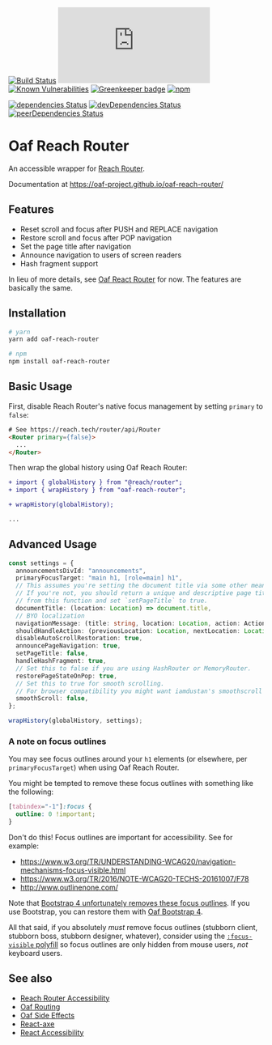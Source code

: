 [![Build Status](https://travis-ci.org/oaf-project/oaf-reach-router.svg?branch=master)](https://travis-ci.org/oaf-project/oaf-reach-router)
[![type-coverage](https://img.shields.io/badge/dynamic/json.svg?label=type-coverage&prefix=%E2%89%A5&suffix=%&query=$.typeCoverage.atLeast&uri=https%3A%2F%2Fraw.githubusercontent.com%2Foaf-project%2Foaf-reach-router%2Fmaster%2Fpackage.json)](https://github.com/plantain-00/type-coverage)
[![Known Vulnerabilities](https://snyk.io/test/github/oaf-project/oaf-reach-router/badge.svg?targetFile=package.json)](https://snyk.io/test/github/oaf-project/oaf-reach-router?targetFile=package.json)
[![Greenkeeper badge](https://badges.greenkeeper.io/oaf-project/oaf-reach-router.svg)](https://greenkeeper.io/)
[![npm](https://img.shields.io/npm/v/oaf-reach-router.svg)](https://www.npmjs.com/package/oaf-reach-router)

[![dependencies Status](https://david-dm.org/oaf-project/oaf-reach-router/status.svg)](https://david-dm.org/oaf-project/oaf-reach-router)
[![devDependencies Status](https://david-dm.org/oaf-project/oaf-reach-router/dev-status.svg)](https://david-dm.org/oaf-project/oaf-reach-router?type=dev)
[![peerDependencies Status](https://david-dm.org/oaf-project/oaf-reach-router/peer-status.svg)](https://david-dm.org/oaf-project/oaf-reach-router?type=peer)

# Oaf Reach Router

An accessible wrapper for [Reach Router](https://github.com/reach/router).

Documentation at https://oaf-project.github.io/oaf-reach-router/

## Features

* Reset scroll and focus after PUSH and REPLACE navigation
* Restore scroll and focus after POP navigation
* Set the page title after navigation
* Announce navigation to users of screen readers
* Hash fragment support

In lieu of more details, see [Oaf React Router](https://github.com/oaf-project/oaf-react-router/blob/master/README.md#features) for now. The features are basically the same.

## Installation

```sh
# yarn
yarn add oaf-reach-router

# npm
npm install oaf-reach-router
```

## Basic Usage

First, disable Reach Router's native focus management by setting `primary` to `false`:

```html
# See https://reach.tech/router/api/Router
<Router primary={false}>
  ...
</Router>
```

Then wrap the global history using Oaf Reach Router:

```diff
+ import { globalHistory } from "@reach/router";
+ import { wrapHistory } from "oaf-reach-router";

+ wrapHistory(globalHistory);

...
```

## Advanced Usage

```typescript
const settings = {
  announcementsDivId: "announcements",
  primaryFocusTarget: "main h1, [role=main] h1",
  // This assumes you're setting the document title via some other means (e.g. React Helmet).
  // If you're not, you should return a unique and descriptive page title for each page
  // from this function and set `setPageTitle` to true.
  documentTitle: (location: Location) => document.title,
  // BYO localization
  navigationMessage: (title: string, location: Location, action: Action): string => `Navigated to ${title}.`,
  shouldHandleAction: (previousLocation: Location, nextLocation: Location, action: Action) => true,
  disableAutoScrollRestoration: true,
  announcePageNavigation: true,
  setPageTitle: false,
  handleHashFragment: true,
  // Set this to false if you are using HashRouter or MemoryRouter.
  restorePageStateOnPop: true,
  // Set this to true for smooth scrolling.
  // For browser compatibility you might want iamdustan's smoothscroll polyfill https://github.com/iamdustan/smoothscroll
  smoothScroll: false,
};

wrapHistory(globalHistory, settings);
```

### A note on focus outlines
You may see focus outlines around your `h1` elements (or elsewhere, per `primaryFocusTarget`) when using Oaf Reach Router.

You might be tempted to remove these focus outlines with something like the following:
```css
[tabindex="-1"]:focus {
  outline: 0 !important;
}
```

Don't do this! Focus outlines are important for accessibility. See for example:

* https://www.w3.org/TR/UNDERSTANDING-WCAG20/navigation-mechanisms-focus-visible.html
* https://www.w3.org/TR/2016/NOTE-WCAG20-TECHS-20161007/F78
* http://www.outlinenone.com/

Note that [Bootstrap 4 unfortunately removes these focus outlines](https://github.com/twbs/bootstrap/issues/28425). If you use Bootstrap, you can restore them with [Oaf Bootstrap 4](https://github.com/oaf-project/oaf-bootstrap-4).

All that said, if you absolutely _must_ remove focus outlines (stubborn client, stubborn boss, stubborn designer, whatever), consider using the [`:focus-visible` polyfill](https://github.com/WICG/focus-visible) so focus outlines are only hidden from mouse users, _not_ keyboard users.

## See also
* [Reach Router Accessibility](https://reach.tech/router/accessibility)
* [Oaf Routing](https://github.com/oaf-project/oaf-routing)
* [Oaf Side Effects](https://github.com/oaf-project/oaf-side-effects)
* [React-axe](https://github.com/dequelabs/react-axe)
* [React Accessibility](https://reactjs.org/docs/accessibility.html)

